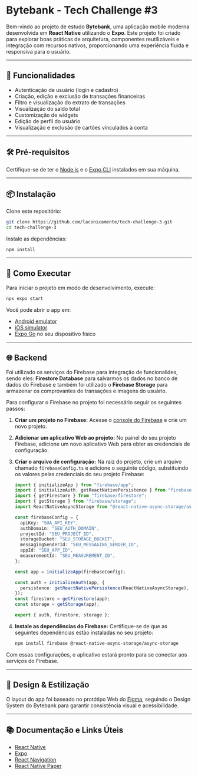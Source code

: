# Bytebank - Tech Challenge #3

Bem-vindo ao projeto de estudo **Bytebank**, uma aplicação mobile moderna desenvolvida em **React Native** utilizando o **Expo**. Este projeto foi criado para explorar boas práticas de arquitetura, componentes reutilizáveis e integração com recursos nativos, proporcionando uma experiência fluida e responsiva para o usuário.

---

## 🚀 Funcionalidades

- Autenticação de usuário (login e cadastro)
- Criação, edição e exclusão de transações financeiras
- Filtro e visualização do extrato de transações
- Visualização do saldo total
- Customização de widgets
- Edição de perfil do usuário
- Visualização e exclusão de cartões vinculados à conta

---

## 🛠️ Pré-requisitos

Certifique-se de ter o [Node.js](https://nodejs.org/) e o [Expo CLI](https://docs.expo.dev/get-started/installation/) instalados em sua máquina.

---

## 📦 Instalação

Clone este repositório:

```bash
git clone https://github.com/laconicamente/tech-challenge-3.git
cd tech-challenge-3
```

Instale as dependências:

```bash
npm install
```

---

## 🚀 Como Executar

Para iniciar o projeto em modo de desenvolvimento, execute:

```bash
npx expo start
```

Você pode abrir o app em:

- [Android emulator](https://docs.expo.dev/workflow/android-studio-emulator/)
- [iOS simulator](https://docs.expo.dev/workflow/ios-simulator/)
- [Expo Go](https://expo.dev/go) no seu dispositivo físico

---

## 🌐 Backend

Foi utilizado os serviços do Firebase para integração de funcionalides, sendo eles: **Firestore Database** para salvarmos os dados no banco de dados do Firebase e também foi utilizado o **Firebase Storage** para armazenar os comprovantes de transações e imagens do usuário. 

Para configurar o Firebase no projeto foi necessário seguir os seguintes passos:

1.  **Criar um projeto no Firebase:** Acesse o [console do Firebase](https://console.firebase.google.com/) e crie um novo projeto.

2.  **Adicionar um aplicativo Web ao projeto:** No painel do seu projeto Firebase, adicione um novo aplicativo Web para obter as credenciais de configuração.

3.  **Criar o arquivo de configuração:** Na raiz do projeto, crie um arquivo chamado `firebaseConfig.ts` e adicione o seguinte código, substituindo os valores pelas credenciais do seu projeto Firebase:

    ```typescript
    import { initializeApp } from "firebase/app";
    import { initializeAuth, getReactNativePersistence } from "firebase/auth";
    import { getFirestore } from "firebase/firestore";
    import { getStorage } from "firebase/storage";
    import ReactNativeAsyncStorage from "@react-native-async-storage/async-storage";

    const firebaseConfig = {
      apiKey: "SUA_API_KEY",
      authDomain: "SEU_AUTH_DOMAIN",
      projectId: "SEU_PROJECT_ID",
      storageBucket: "SEU_STORAGE_BUCKET",
      messagingSenderId: "SEU_MESSAGING_SENDER_ID",
      appId: "SEU_APP_ID",
      measurementId: "SEU_MEASUREMENT_ID",
    };

    const app = initializeApp(firebaseConfig);

    const auth = initializeAuth(app, {
      persistence: getReactNativePersistence(ReactNativeAsyncStorage),
    });
    const firestore = getFirestore(app);
    const storage = getStorage(app);

    export { auth, firestore, storage };
    ```

4.  **Instale as dependências do Firebase:** Certifique-se de que as seguintes dependências estão instaladas no seu projeto:

    ```bash
    npm install firebase @react-native-async-storage/async-storage
    ```

Com essas configurações, o aplicativo estará pronto para se conectar aos serviços do Firebase.

---

## 🎨 Design & Estilização

O layout do app foi baseado no protótipo Web do [Figma](https://www.figma.com/design/ZeXkGB9NhAr5ypgpgF1gWf/Bytebank---Redesign?node-id=118-103&t=hyMOJlYGyckL9kYm-1), seguindo o Design System do Bytebank para garantir consistência visual e acessibilidade.

---

## 📚 Documentação e Links Úteis

- [React Native](https://reactnative.dev/docs/getting-started)
- [Expo](https://docs.expo.dev/)
- [React Navigation](https://reactnavigation.org/docs/getting-started)
- [React Native Paper](https://callstack.github.io/react-native-paper/)